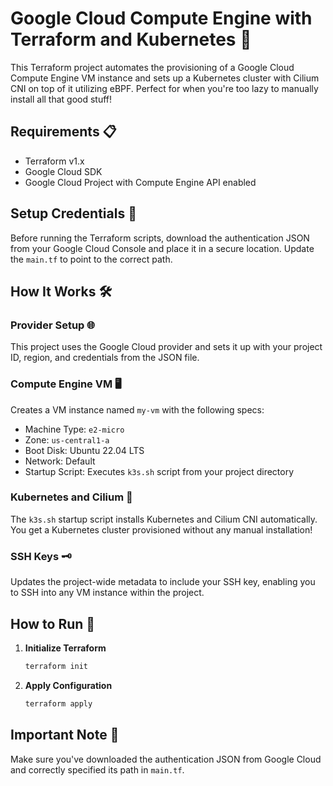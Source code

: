 # Google Cloud Compute Engine with Terraform and Kubernetes 🚀

This Terraform project automates the provisioning of a Google Cloud Compute Engine VM instance and sets up a Kubernetes cluster with Cilium CNI on top of it utilizing eBPF. Perfect for when you're too lazy to manually install all that good stuff!

## Requirements 📋

- Terraform v1.x
- Google Cloud SDK
- Google Cloud Project with Compute Engine API enabled

## Setup Credentials 🔐

Before running the Terraform scripts, download the authentication JSON from your Google Cloud Console and place it in a secure location. Update the `main.tf` to point to the correct path.

## How It Works 🛠

### Provider Setup 🌐

This project uses the Google Cloud provider and sets it up with your project ID, region, and credentials from the JSON file.

### Compute Engine VM 🖥

Creates a VM instance named `my-vm` with the following specs:
- Machine Type: `e2-micro`
- Zone: `us-central1-a`
- Boot Disk: Ubuntu 22.04 LTS
- Network: Default
- Startup Script: Executes `k3s.sh` script from your project directory

### Kubernetes and Cilium 🐳

The `k3s.sh` startup script installs Kubernetes and Cilium CNI automatically. You get a Kubernetes cluster provisioned without any manual installation! 

### SSH Keys 🗝

Updates the project-wide metadata to include your SSH key, enabling you to SSH into any VM instance within the project.

## How to Run 🏃

1. **Initialize Terraform**
    ```bash
    terraform init
    ```

2. **Apply Configuration**
    ```bash
    terraform apply
    ```

## Important Note 🚨

Make sure you've downloaded the authentication JSON from Google Cloud and correctly specified its path in `main.tf`.


